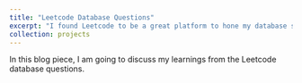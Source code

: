 ```yaml
---
title: "Leetcode Database Questions"
excerpt: "I found Leetcode to be a great platform to hone my database skills and thought I'd summarize my learnings here."
collection: projects
---
```


In this blog piece, I am going to discuss my learnings from the Leetcode database questions.
